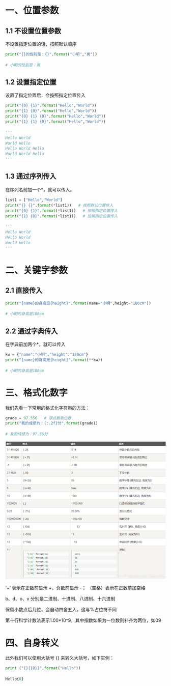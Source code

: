 # 一、位置参数

## 1.1 不设置位置参数

不设置指定位置的话，按照默认顺序

```Python
print("{}的性别是：{}".format("小明","男"))

# 小明的性别是：男
```

## 1.2 设置指定位置

设置了指定位置后，会按照指定位置传入

```Python
print("{0} {1}".format("Hello","World"))
print("{1} {0}".format("Hello","World"))
print("{0} {1} {0}".format("Hello","World"))
print("{1} {1} {0}".format("Hello","World"))

'''
Hello World
World Hello
Hello World Hello
World World Hello
'''
```

## 1.3 通过序列传入

在序列名前加一个*，就可以传入。

```Python
list1 = ["Hello","World"]
print("{} {}".format(*list1))   # 按照默认位置传入
print("{0} {1}".format(*list1))   # 按照指定位置传入
print("{1} {0}".format(*list1))   # 按照指定位置传入

'''
Hello World
Hello World
World Hello
'''
```

# 二、关键字参数

## 2.1 直接传入

```Python
print("{name}的身高是{height}".format(name="小明",height="180cm"))

# 小明的身高是180cm
```

## 2.2 通过字典传入

在字典前加两个*，就可以传入

```Python
kw = {"name":"小明","height":"180cm"}
print("{name}的身高是{height}".format(**kw))

# 小明的身高是180cm
```

# 三、格式化数字

我们先看一下常用的格式化字符串的方法：

```Python
grade = 97.556   # 浮点数取位数
print("我的成绩为：{:.2f}分".format(grade))

# 我的成绩为：97.56分
```

![20190418205736441.png](../../images/20190418205736441.png)

‘+’ 表示在正数前显示 +，负数前显示 -； （空格）表示在正数前加空格

b、d、o、x 分别是二进制、十进制、八进制、十六进制

保留小数点后几位，会自动四舍五入，这与%占位符不同

第十行科学计数法表示1.00*10^9，其中指数如果为一位数则补齐为两位，如09

# 四、自身转义

此外我们可以使用大括号 {} 来转义大括号，如下实例：

```Python
print ("{}{{0}}".format("Hello"))

Hello{0}
```



